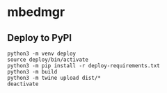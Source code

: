 # mbedmgr

## Deploy to PyPI

```
python3 -m venv deploy
source deploy/bin/activate
python3 -m pip install -r deploy-requirements.txt
python3 -m build
python3 -m twine upload dist/*
deactivate
```
